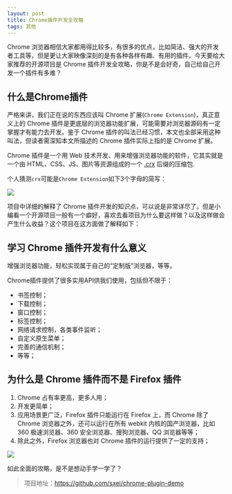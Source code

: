 ```yaml
---
layout: post
title: Chrome插件开发全攻略
tags: 其他
---
```


Chrome 浏览器相信大家都用得比较多，有很多的优点，比如简洁、强大的开发者工具等，但是更让大家映像深刻的是有各种各样有趣、有用的插件，今天要给大家推荐的开源项目是 Chrome 插件开发全攻略，你是不是会好奇，自己给自己开发一个插件有多难？



## 什么是Chrome插件

严格来讲，我们正在说的东西应该叫 Chrome 扩展(`Chrome Extension`)，真正意义上的 Chrome 插件是更底层的浏览器功能扩展，可能需要对浏览器源码有一定掌握才有能力去开发。鉴于 Chrome 插件的叫法已经习惯，本文也全部采用这种叫法，但读者需深知本文所描述的 Chrome 插件实际上指的是 Chrome 扩展。

Chrome 插件是一个用 Web 技术开发、用来增强浏览器功能的软件，它其实就是一个由 HTML、CSS、JS、图片等资源组成的一个 [.crx](https://developer.chrome.com/extensions/crx) 后缀的压缩包.

个人猜测`crx`可能是`Chrome Extension`如下3个字母的简写：

![](https://camo.githubusercontent.com/ef45cd0835f6a4794e8f4fddb271305aa0c5e340/687474703a2f2f696d6167652e6c69757869616e616e2e636f6d2f3230313730362f32303137303631395f3131343833365f3336345f333631362e706e67)

项目中详细的解释了 Chrome 插件开发的知识点，可以说是非常详尽了。但是小编看一个开源项目一般有一个癖好，喜欢去看项目为什么要这样做？以及这样做会产生什么收益？这个项目在这方面做了解释如下：

## 学习 Chrome 插件开发有什么意义

增强浏览器功能，轻松实现属于自己的“定制版”浏览器，等等。

Chrome插件提供了很多实用API供我们使用，包括但不限于：

- 书签控制；
- 下载控制；
- 窗口控制；
- 标签控制；
- 网络请求控制，各类事件监听；
- 自定义原生菜单；
- 完善的通信机制；
- 等等；

## 为什么是 Chrome 插件而不是 Firefox 插件

1. Chrome 占有率更高，更多人用；
2. 开发更简单；
3. 应用场景更广泛，Firefox 插件只能运行在 Firefox 上，而 Chrome 除了 Chrome 浏览器之外，还可以运行在所有 webkit 内核的国产浏览器，比如 360 极速浏览器、360 安全浏览器、搜狗浏览器、QQ 浏览器等等；
4. 除此之外，Firefox 浏览器也对 Chrome 插件的运行提供了一定的支持；

![](<https://camo.githubusercontent.com/9a15a2a0ea966b69200ed6e745696257c3c30bca/687474703a2f2f696d6167652e6c69757869616e616e2e636f6d2f3230313730372f32303137303731305f3232323534375f3733355f393932322e706e67>)

如此全面的攻略，是不是想动手学一学了？

>项目地址：<https://github.com/sxei/chrome-plugin-demo>